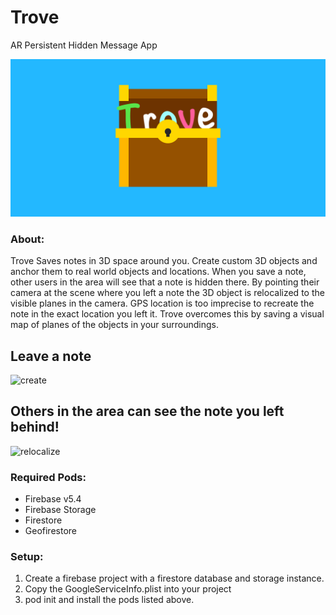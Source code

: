 # Trove
AR Persistent Hidden Message App

![banner](https://github.com/carterrandall/Trove/blob/master/images/trovebanner.png)

### About: 
Trove Saves notes in 3D space around you. Create custom 3D objects and anchor them to real world objects and locations. When you save a note, other users in the area will see that a note is hidden there. By pointing their camera at the scene where you left a note the 3D object is relocalized to the visible planes in the camera. GPS location is too imprecise to recreate the note in the exact location you left it. Trove overcomes this by saving a visual map of planes of the objects in your surroundings.

## Leave a note

![create](https://github.com/carterrandall/Trove/blob/master/images/create.png)

## Others in the area can see the note you left behind!
![relocalize](https://github.com/carterrandall/Trove/blob/master/images/relocalize.png)

### Required Pods:

* Firebase v5.4
* Firebase Storage
* Firestore
* Geofirestore

### Setup:

1. Create a firebase project with a firestore database and storage instance. 
2. Copy the GoogleServiceInfo.plist into your project
3. pod init and install the pods listed above.
